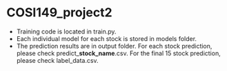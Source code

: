 # COSI149_project2

* Training code is located in train.py.
* Each individual model for each stock is stored in models folder.
* The prediction results are in output folder. For each stock prediction, please check predict_**stock_name**.csv. For the final 15 stock prediction, please check label_data.csv.
